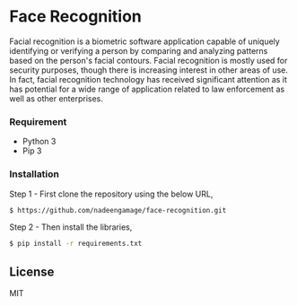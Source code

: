 # Face Recognition

Facial recognition is a biometric software application capable of uniquely identifying or verifying a person by comparing and analyzing patterns based on the person's facial contours. Facial recognition is mostly used for security purposes, though there is increasing interest in other areas of use. In fact, facial recognition technology has received significant attention as it has potential for a wide range of application related to law enforcement as well as other enterprises.

### Requirement

  - Python 3
  - Pip 3

### Installation

Step 1 - First clone the repository using the below URL,

```sh
$ https://github.com/nadeengamage/face-recognition.git
```

Step 2 - Then install the libraries,

```sh
$ pip install -r requirements.txt
```

License
----

MIT
